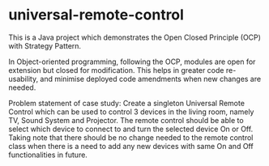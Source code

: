 # universal-remote-control
This is a Java project which demonstrates the Open Closed Principle (OCP) with Strategy Pattern. 

In Object-oriented programming, following the OCP, modules are open for extension but closed for modification. This helps in greater code re-usability, and minimise deployed code amendments when new changes are needed.

Problem statement of case study: 
Create a singleton Universal Remote Control which can be used to control 3 devices in the living room, namely TV, Sound System and Projector. The remote control should be able to select which device to connect to and turn the selected device On or Off. Taking note that there should be no change needed to the remote control class when there is a need to add any new devices with same On and Off functionalities in future.

